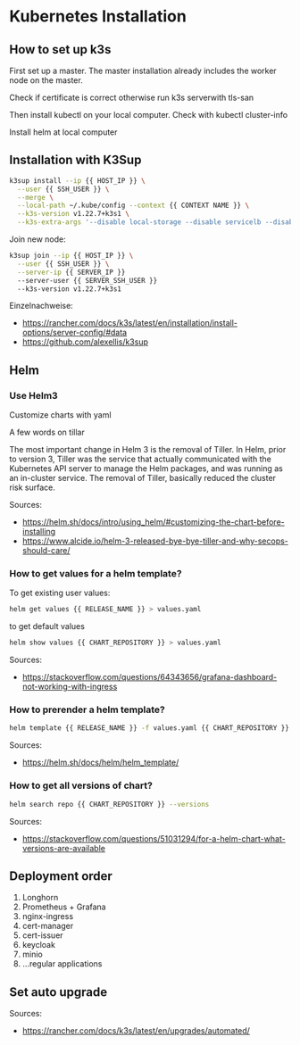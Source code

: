 # Kubernetes Installation

## How to set up k3s

First set up a master. The master installation already includes the worker node on the master.

Check if certificate is correct otherwise run k3s serverwith tls-san

Then install kubectl on your local computer. Check with kubectl cluster-info

Install helm at local computer

## Installation with K3Sup

``` bash
k3sup install --ip {{ HOST_IP }} \
  --user {{ SSH_USER }} \
  --merge \
  --local-path ~/.kube/config --context {{ CONTEXT NAME }} \
  --k3s-version v1.22.7+k3s1 \
  --k3s-extra-args '--disable local-storage --disable servicelb --disable traefik --flannel-backend wireguard'
```

Join new node:

``` bash
k3sup join --ip {{ HOST_IP }} \
  --user {{ SSH_USER }} \
  --server-ip {{ SERVER_IP }}
  --server-user {{ SERVER_SSH_USER }}
  --k3s-version v1.22.7+k3s1 
```

Einzelnachweise:

- <https://rancher.com/docs/k3s/latest/en/installation/install-options/server-config/#data>
- <https://github.com/alexellis/k3sup>

## Helm

### Use Helm3

Customize charts with yaml

A few words on tillar

The most important change in Helm 3 is the removal of Tiller. In Helm, prior to version 3, Tiller was the service that actually communicated with the Kubernetes API server to manage the Helm packages, and was running as an in-cluster service. The removal of Tiller, basically reduced the cluster risk surface.

Sources:

- <https://helm.sh/docs/intro/using_helm/#customizing-the-chart-before-installing>
- <https://www.alcide.io/helm-3-released-bye-bye-tiller-and-why-secops-should-care/>



### How to get values for a helm template?

To get existing user values:

``` bash
helm get values {{ RELEASE_NAME }} > values.yaml
```

to get default values

``` bash
helm show values {{ CHART_REPOSITORY }} > values.yaml
```

Sources:

- <https://stackoverflow.com/questions/64343656/grafana-dashboard-not-working-with-ingress>

### How to prerender a helm template?

``` bash
helm template {{ RELEASE_NAME }} -f values.yaml {{ CHART_REPOSITORY }} --create-namespace --namespace {{ NAMESPACE }}
```

Sources:

- <https://helm.sh/docs/helm/helm_template/>

### How to get all versions of chart?

``` bash
helm search repo {{ CHART_REPOSITORY }} --versions
```

Sources:

- <https://stackoverflow.com/questions/51031294/for-a-helm-chart-what-versions-are-available>

## Deployment order

1. Longhorn
2. Prometheus + Grafana
3. nginx-ingress
4. cert-manager
5. cert-issuer
6. keycloak
7. minio
8. ...regular applications

## Set auto upgrade

Sources:

- <https://rancher.com/docs/k3s/latest/en/upgrades/automated/>
